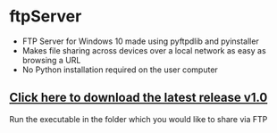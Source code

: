 # ftpServer
- FTP Server for Windows 10 made using pyftpdlib and pyinstaller
- Makes file sharing across devices over a local network as easy as browsing a URL
- No Python installation required on the user computer

## [Click here to download the latest release v1.0](https://github.com/pa1tech/ftpServer/releases/download/v1.0/FTP_Server.exe)
 Run the executable in the folder which you would like to share via FTP
